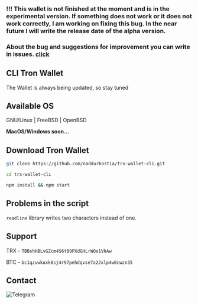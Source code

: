 ### !!! This wallet is not finished at the moment and is in the experimental version. If something does not work or it does not work correctly, I am working on fixing this bug. In the near future I will write the release date of the alpha version. 

### About the bug and suggestions for improvement you can write in issues. [click](https://github.com/naddurkostia/TRX-Wallet-CLI/issues)

## CLI Tron Wallet

The Wallet is always being updated, so stay tuned

## Available OS

GNU/Linux | FreeBSD | OpenBSD 

**MacOS/Windows soon...**

## Download Tron Wallet

```bash
git clone https://github.com/naddurkostia/trx-wallet-cli.git

cd trx-wallet-cli

npm install && npm start
```

## Problems in the script

`readline` library writes two characters instead of one.

## Support

TRX - `TBBshHBLvGZcm4S6tB9PXdGHLrWQe1VhAw`

BTC - `bc1qzuwkuxk8sj4r97pehdqvse7a22xlp4w0cwzn35`

## Contact

![Telegram](https://t.me/richardbensn)
